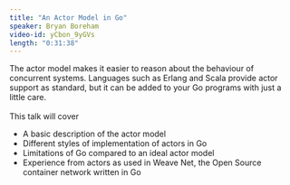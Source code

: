 ```yaml
---
title: "An Actor Model in Go"
speaker: Bryan Boreham
video-id: yCbon_9yGVs
length: "0:31:38"
---
```

The actor model makes it easier to reason about the behaviour of concurrent systems. Languages such as Erlang and Scala provide actor support as standard, but it can be added to your Go programs with just a little care.<br><br>
This talk will cover<br> 
<ul>
  <li>A basic description of the actor model</li>
  <li>Different styles of implementation of actors in Go</li>
  <li>Limitations of Go compared to an ideal actor model</li>
  <li>Experience from actors as used in Weave Net, the Open Source container network written in Go</li>
</ul>